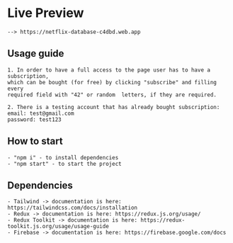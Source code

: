 # Live Preview

    --> https://netflix-database-c4dbd.web.app

## Usage guide

    1. In order to have a full access to the page user has to have a subscription,
    which can be bought (for free) by clicking "subscribe" and filling every
    required field with "42" or random  letters, if they are required.

    2. There is a testing account that has already bought subscription:
    email: test@gmail.com
    password: test123

## How to start

    - "npm i" - to install dependencies
    - "npm start" - to start the project

## Dependencies

    - Tailwind -> documentation is here: https://tailwindcss.com/docs/installation
    - Redux -> documentation is here: https://redux.js.org/usage/
    - Redux Toolkit -> documentation is here: https://redux-toolkit.js.org/usage/usage-guide
    - Firebase -> documentation is here: https://firebase.google.com/docs
